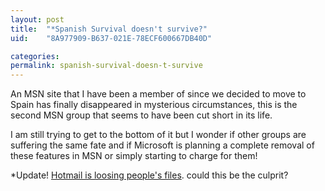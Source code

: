 ```yaml
---
layout: post
title:  "*Spanish Survival doesn't survive?"
uid:	"8A977909-B637-021E-78ECF600667DB40D"

categories: 
permalink: spanish-survival-doesn-t-survive
---
```

An MSN site that I have been a member of since we decided to move to Spain has finally disappeared in mysterious circumstances, this is the second MSN group that seems to have been cut short in its life. 

I am still trying to get to the bottom of it but I wonder if other groups are suffering the same fate and if Microsoft is planning a complete removal of these features in MSN or simply starting to charge for them!

*Update! <a href="http://news.com.com/Hotmail+incinerates+customer+files/2100-1038_3-5226090.html ">Hotmail is loosing people's files</a>. could this be the culprit?